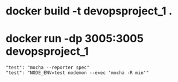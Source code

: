 # docker build -t devopsproject_1 .
# docker run -dp 3005:3005 devopsproject_1


    "test": "mocha --reporter spec" 
    "test": "NODE_ENV=test nodemon --exec 'mocha -R min'"
